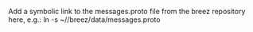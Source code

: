 Add a symbolic link to the messages.proto file from the breez repository here, e.g.:
ln -s ~/<local-path-of-repository>/breez/data/messages.proto